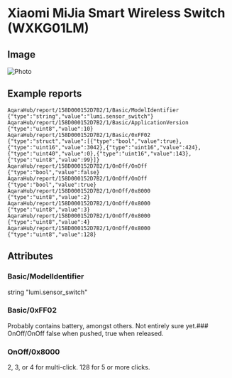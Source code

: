 # Xiaomi MiJia Smart Wireless Switch (WXKG01LM)
## Image
![Photo](https://xiaomi.eu/store/images/detailed/0/xiaomi-mi-jia-smart-switch-lozenge-syle.jpg)
## Example reports
```
AqaraHub/report/158D000152D7B2/1/Basic/ModelIdentifier {"type":"string","value":"lumi.sensor_switch"}
AqaraHub/report/158D000152D7B2/1/Basic/ApplicationVersion {"type":"uint8","value":10}
AqaraHub/report/158D000152D7B2/1/Basic/0xFF02 {"type":"struct","value":[{"type":"bool","value":true},{"type":"uint16","value":3042},{"type":"uint16","value":424},{"type":"uint40","value":0},{"type":"uint16","value":143},{"type":"uint8","value":99}]}
AqaraHub/report/158D000152D7B2/1/OnOff/OnOff {"type":"bool","value":false}
AqaraHub/report/158D000152D7B2/1/OnOff/OnOff {"type":"bool","value":true}
AqaraHub/report/158D000152D7B2/1/OnOff/0x8000 {"type":"uint8","value":2}
AqaraHub/report/158D000152D7B2/1/OnOff/0x8000 {"type":"uint8","value":3}
AqaraHub/report/158D000152D7B2/1/OnOff/0x8000 {"type":"uint8","value":4}
AqaraHub/report/158D000152D7B2/1/OnOff/0x8000 {"type":"uint8","value":128}
```
## Attributes
### Basic/ModelIdentifier
string "lumi.sensor_switch"
### Basic/0xFF02
Probably contains battery, amongst others. Not entirely sure yet.### OnOff/OnOff
false when pushed, true when released.
### OnOff/0x8000
2, 3, or 4 for multi-click. 128 for 5 or more clicks.
